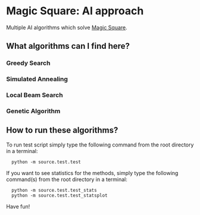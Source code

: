# Magic Square: AI approach
Multiple AI algorithms which solve [Magic Square](https://en.wikipedia.org/wiki/Magic_square).

## What algorithms can I find here?

### Greedy Search

### Simulated Annealing

### Local Beam Search

### Genetic Algorithm

## How to run these algorithms?

To run test script simply type the following command from the root directory in a terminal:

```shell
  python -m source.test.test
```

If you want to see statistics for the methods, simply type the following command(s) from the root directory in a terminal:

```shell
  python -m source.test.test_stats
  python -m source.test.test_statsplot
```

Have fun!

